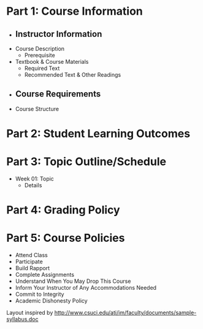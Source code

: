 # Part 1: Course Information
- Instructor Information
  - 
- Course Description
  - Prerequisite
- Textbook & Course Materials
  - Required Text
  - Recommended Text & Other Readings
- Course Requirements
  - 
- Course Structure

# Part 2: Student Learning Outcomes

# Part 3: Topic Outline/Schedule
- Week 01: Topic
  - Details

# Part 4: Grading Policy

# Part 5: Course Policies
- Attend Class
- Participate
- Build Rapport
- Complete Assignments
- Understand When You May Drop This Course
- Inform Your Instructor of Any Accommodations Needed
- Commit to Integrity
- Academic Dishonesty Policy

Layout inspired by http://www.csuci.edu/ati/im/faculty/documents/sample-syllabus.doc

